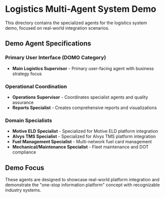 # Logistics Multi-Agent System Demo

This directory contains the specialized agents for the logistics system demo, focused on real-world integration scenarios.

## Demo Agent Specifications

### Primary User Interface (DOMO Category)
- **Main Logistics Supervisor** - Primary user-facing agent with business strategy focus

### Operational Coordination 
- **Operations Supervisor** - Coordinates specialist agents and quality assurance
- **Reports Specialist** - Creates comprehensive reports and visualizations

### Domain Specialists
- **Motive ELD Specialist** - Specialized for Motive ELD platform integration
- **Alvys TMS Specialist** - Specialized for Alvys TMS platform integration  
- **Fuel Management Specialist** - Multi-network fuel card management
- **Mechanical/Maintenance Specialist** - Fleet maintenance and DOT compliance

## Demo Focus
These agents are designed to showcase real-world platform integration and demonstrate the "one-stop information platform" concept with recognizable industry systems.